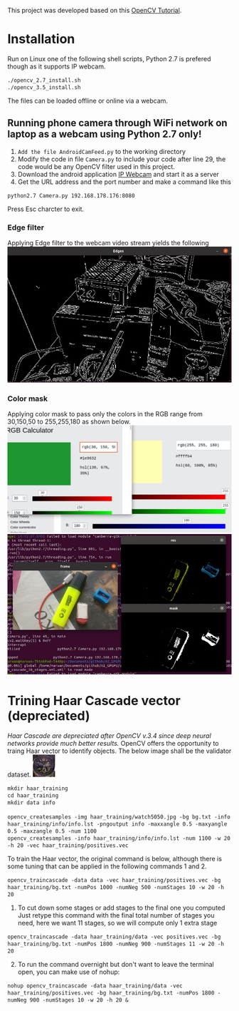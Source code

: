 This project was developed based on this [OpenCV Tutorial](https://pythonprogramming.net/loading-images-python-opencv-tutorial/).

# Installation
Run on Linux one of the following shell scripts, Python 2.7 is prefered though as it supports IP webcam.
```
./opencv_2.7_install.sh
./opencv_3.5_install.sh
```
The files can be loaded offline or online via a webcam.
## Running phone camera through WiFi network on laptop as a webcam using Python 2.7 only!
1. `Add the file AndroidCamFeed.py` to the working directory
2. Modify the code in file `Camera.py` to include your code after line 29, the code would be any OpenCV filter used in this project.
3. Download the android application [IP Webcam](https://play.google.com/store/apps/details?id=com.pas.webcam&hl=en) and start it as a server
4. Get the URL address and the port number and make a command like this
```
python2.7 Camera.py 192.168.178.176:8080
```
Press Esc charcter to exit.

### Edge filter
Applying Edge filter to the webcam video stream yields the following
![webcam edge filter](images/01_webcam_edges.png "webcam edge filter")

### Color mask
Applying color mask to pass only the colors in the RGB range from 30,150,50 to 255,255,180 as shown below.
![color mask](images/02_color_ref.png "color mask")
![color filter](images/02_color_filter.png "color filter")

# Trining Haar Cascade vector (depreciated)
_Haar Cascade are depreciated after OpenCV v.3.4 since deep neural networks provide much better results._
OpenCV offers the opportunity to traing Haar vector to identify objects.
The below image shall be the validator dataset.
![validator image](haar_training/watch5050.jpg "validator image")

```
mkdir haar_training
cd haar_training
mkdir data info

opencv_createsamples -img haar_training/watch5050.jpg -bg bg.txt -info haar_training/info/info.lst -pngoutput info -maxxangle 0.5 -maxyangle 0.5 -maxzangle 0.5 -num 1100
opencv_createsamples -info haar_training/info/info.lst -num 1100 -w 20 -h 20 -vec haar_training/positives.vec
```
To train the Haar vector, the original command is below, although there is some tuning that can be applied in the following commands 1 and 2.
```
opencv_traincascade -data data -vec haar_training/positives.vec -bg haar_training/bg.txt -numPos 1000 -numNeg 500 -numStages 10 -w 20 -h 20
```
1. To cut down some stages or add stages to the final one you computed
Just retype this command with the final total number of stages you need, here we want 11 stages, so we will compute only 1 extra stage
```
opencv_traincascade -data haar_training/data -vec positives.vec -bg haar_training/bg.txt -numPos 1800 -numNeg 900 -numStages 11 -w 20 -h 20
```
2. To run the command overnight
but don't want to leave the terminal open, you can make use of nohup:
```
nohup opencv_traincascade -data haar_training/data -vec haar_training/positives.vec -bg haar_training/bg.txt -numPos 1800 -numNeg 900 -numStages 10 -w 20 -h 20 &
```